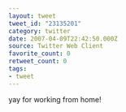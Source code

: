 ```yaml
---
layout: tweet
tweet_id: "23135201"
category: twitter
date: 2007-04-09T22:42:50.000Z
source: Twitter Web Client
favorite_count: 0
retweet_count: 0
tags:
- tweet
---
```


yay for working from home!
